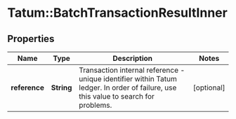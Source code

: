 # Tatum::BatchTransactionResultInner

## Properties
Name | Type | Description | Notes
------------ | ------------- | ------------- | -------------
**reference** | **String** | Transaction internal reference - unique identifier within Tatum ledger. In order of failure, use this value to search for problems. | [optional] 

